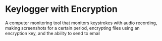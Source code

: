 # Keylogger with Encryption 

A computer monitoring tool that monitors keystrokes with audio recording, making screenshots for a certain period, encrypting files using an encryption key, and the ability to send to email
